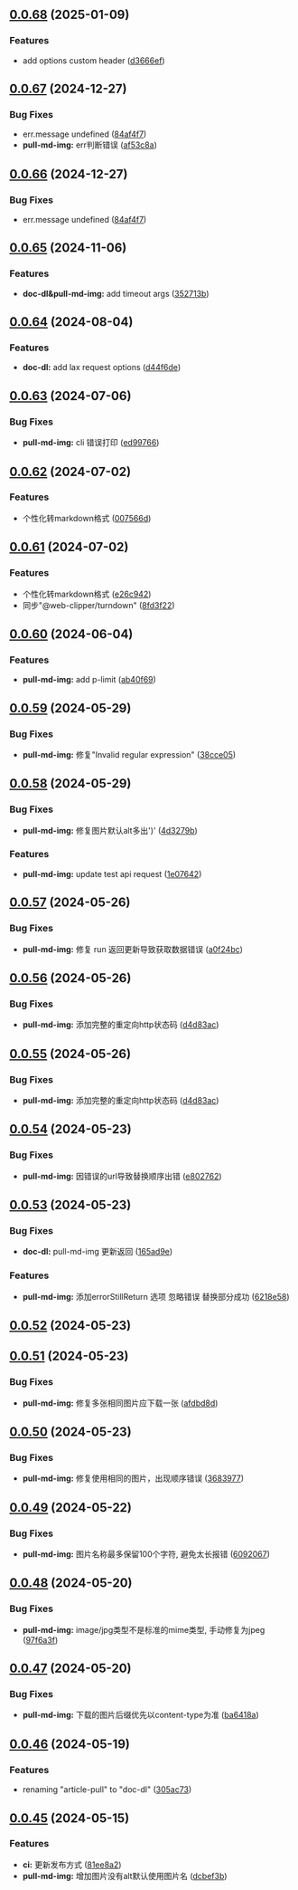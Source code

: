 ## [0.0.68](https://github.com/gxr404/doc-dl/compare/v0.0.67...v0.0.68) (2025-01-09)


### Features

* add options custom header ([d3666ef](https://github.com/gxr404/doc-dl/commit/d3666effcfb74a6fcc195721e4fd0c589ec7ee99))



## [0.0.67](https://github.com/gxr404/doc-dl/compare/v0.0.65...v0.0.67) (2024-12-27)


### Bug Fixes

* err.message undefined ([84af4f7](https://github.com/gxr404/doc-dl/commit/84af4f7e482efbfccc2e78a8024f5c6bfef3fc9c))
* **pull-md-img:** err判断错误 ([af53c8a](https://github.com/gxr404/doc-dl/commit/af53c8a21e4deef2cd2fea914dab92b7b81ed9e0))



## [0.0.66](https://github.com/gxr404/doc-dl/compare/v0.0.65...v0.0.66) (2024-12-27)


### Bug Fixes

* err.message undefined ([84af4f7](https://github.com/gxr404/doc-dl/commit/84af4f7e482efbfccc2e78a8024f5c6bfef3fc9c))



## [0.0.65](https://github.com/gxr404/doc-dl/compare/v0.0.64...v0.0.65) (2024-11-06)


### Features

* **doc-dl&pull-md-img:** add timeout args ([352713b](https://github.com/gxr404/doc-dl/commit/352713b75d3f596ab4e6636d9b0cabf97b6984ed))



## [0.0.64](https://github.com/gxr404/doc-dl/compare/v0.0.63...v0.0.64) (2024-08-04)


### Features

* **doc-dl:** add lax request options ([d44f6de](https://github.com/gxr404/doc-dl/commit/d44f6ded60031d98c0e5126137f2e35534057432))



## [0.0.63](https://github.com/gxr404/doc-dl/compare/v0.0.62...v0.0.63) (2024-07-06)


### Bug Fixes

* **pull-md-img:** cli 错误打印 ([ed99766](https://github.com/gxr404/doc-dl/commit/ed997660669721456ed46f1d06a2538c76963aeb))



## [0.0.62](https://github.com/gxr404/doc-dl/compare/v0.0.61...v0.0.62) (2024-07-02)


### Features

* 个性化转markdown格式 ([007566d](https://github.com/gxr404/doc-dl/commit/007566db62e9431813d7043899f37e73aaff28da))



## [0.0.61](https://github.com/gxr404/doc-dl/compare/v0.0.60...v0.0.61) (2024-07-02)


### Features

* 个性化转markdown格式 ([e26c942](https://github.com/gxr404/doc-dl/commit/e26c942a40193cfaf98079a9b4b36a39f6d95609))
* 同步"@web-clipper/turndown" ([8fd3f22](https://github.com/gxr404/doc-dl/commit/8fd3f22e9875776f8ab18fa5f7fac384013e227e))



## [0.0.60](https://github.com/gxr404/doc-dl/compare/v0.0.59...v0.0.60) (2024-06-04)


### Features

* **pull-md-img:**  add p-limit ([ab40f69](https://github.com/gxr404/doc-dl/commit/ab40f698bb73d34d9ae78a2144fb439803292158))



## [0.0.59](https://github.com/gxr404/doc-dl/compare/v0.0.58...v0.0.59) (2024-05-29)


### Bug Fixes

* **pull-md-img:** 修复"Invalid regular expression" ([38cce05](https://github.com/gxr404/doc-dl/commit/38cce0579359448550a1df948a189b56ab60b2b8))



## [0.0.58](https://github.com/gxr404/doc-dl/compare/v0.0.57...v0.0.58) (2024-05-29)


### Bug Fixes

* **pull-md-img:** 修复图片默认alt多出')' ([4d3279b](https://github.com/gxr404/doc-dl/commit/4d3279b39c5c5eda516e23ff915ce692078ae78e))


### Features

* **pull-md-img:** update test api request ([1e07642](https://github.com/gxr404/doc-dl/commit/1e07642a66a3571c7cd9840fa8873f52fa4cc44f))



## [0.0.57](https://github.com/gxr404/doc-dl/compare/v0.0.56...v0.0.57) (2024-05-26)


### Bug Fixes

* **pull-md-img:** 修复 run 返回更新导致获取数据错误 ([a0f24bc](https://github.com/gxr404/doc-dl/commit/a0f24bcbacf9df6a15175e7db471dad707d1c34f))



## [0.0.56](https://github.com/gxr404/doc-dl/compare/v0.0.54...v0.0.56) (2024-05-26)


### Bug Fixes

* **pull-md-img:** 添加完整的重定向http状态码 ([d4d83ac](https://github.com/gxr404/doc-dl/commit/d4d83acf53783f1a1b9b8e14980f19342bf7a0a7))



## [0.0.55](https://github.com/gxr404/doc-dl/compare/v0.0.54...v0.0.55) (2024-05-26)


### Bug Fixes

* **pull-md-img:** 添加完整的重定向http状态码 ([d4d83ac](https://github.com/gxr404/doc-dl/commit/d4d83acf53783f1a1b9b8e14980f19342bf7a0a7))



## [0.0.54](https://github.com/gxr404/doc-dl/compare/v0.0.53...v0.0.54) (2024-05-23)


### Bug Fixes

* **pull-md-img:** 因错误的url导致替换顺序出错 ([e802762](https://github.com/gxr404/doc-dl/commit/e802762bfef83b489f590ea8bfe6cd89556ac05c))



## [0.0.53](https://github.com/gxr404/doc-dl/compare/v0.0.52...v0.0.53) (2024-05-23)


### Bug Fixes

* **doc-dl:** pull-md-img 更新返回 ([165ad9e](https://github.com/gxr404/doc-dl/commit/165ad9ecadb7d0f44aa37713d60d6132cd2a472a))


### Features

* **pull-md-img:** 添加errorStillReturn 选项 忽略错误 替换部分成功 ([6218e58](https://github.com/gxr404/doc-dl/commit/6218e58122e5ce3658385e5ca3bc0b688dd02ac0))



## [0.0.52](https://github.com/gxr404/doc-dl/compare/v0.0.51...v0.0.52) (2024-05-23)



## [0.0.51](https://github.com/gxr404/doc-dl/compare/v0.0.50...v0.0.51) (2024-05-23)


### Bug Fixes

* **pull-md-img:** 修复多张相同图片应下载一张 ([afdbd8d](https://github.com/gxr404/doc-dl/commit/afdbd8d1b30053a86688d9ab7658dbf1d47a99c3))



## [0.0.50](https://github.com/gxr404/doc-dl/compare/v0.0.49...v0.0.50) (2024-05-23)


### Bug Fixes

* **pull-md-img:** 修复使用相同的图片，出现顺序错误 ([3683977](https://github.com/gxr404/doc-dl/commit/3683977bfc61402154062c9f9f957c8a181624dc))



## [0.0.49](https://github.com/gxr404/doc-dl/compare/v0.0.48...v0.0.49) (2024-05-22)


### Bug Fixes

* **pull-md-img:** 图片名称最多保留100个字符, 避免太长报错 ([6092067](https://github.com/gxr404/doc-dl/commit/6092067622f3e694557061fce94577563c493a99))



## [0.0.48](https://github.com/gxr404/doc-dl/compare/v0.0.47...v0.0.48) (2024-05-20)


### Bug Fixes

* **pull-md-img:** image/jpg类型不是标准的mime类型, 手动修复为jpeg ([97f6a3f](https://github.com/gxr404/doc-dl/commit/97f6a3fefec25c2c5823b7f817ef6fe783cc1a8e))



## [0.0.47](https://github.com/gxr404/doc-dl/compare/v0.0.46...v0.0.47) (2024-05-20)


### Bug Fixes

* **pull-md-img:** 下载的图片后缀优先以content-type为准 ([ba6418a](https://github.com/gxr404/doc-dl/commit/ba6418aba0107106050694e4350bcd503a4daa8a))



## [0.0.46](https://github.com/gxr404/doc-dl/compare/v0.0.45...v0.0.46) (2024-05-19)


### Features

* renaming  "article-pull"  to "doc-dl" ([305ac73](https://github.com/gxr404/doc-dl/commit/305ac73b889d4edcd5b697e0956412beaf089840))



## [0.0.45](https://github.com/gxr404/doc-dl/compare/v0.0.44...v0.0.45) (2024-05-15)


### Features

* **ci:** 更新发布方式 ([81ee8a2](https://github.com/gxr404/doc-dl/commit/81ee8a2992cae884e81ded6b4a06cb3d9d4c1100))
* **pull-md-img:** 增加图片没有alt默认使用图片名 ([dcbef3b](https://github.com/gxr404/doc-dl/commit/dcbef3b24e2500724d1e2c012708656daa019fbb))



